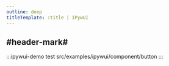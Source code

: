 ```yaml
---
outline: deep
titleTemplate: :title | IPywUI
---
```


## #header-mark#
:::ipywui-demo test
src/examples/ipywui/component/button
:::
